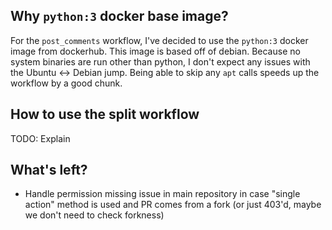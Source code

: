 ## Why `python:3` docker base image?
For the `post_comments` workflow, I've decided to use the `python:3` docker image from dockerhub.
This image is based off of debian.
Because no system binaries are run other than python, I don't expect any issues with the Ubuntu <-> Debian jump. Being able to skip any `apt` calls speeds up the workflow by a good chunk.

## How to use the split workflow

TODO: Explain

## What's left?

 - Handle permission missing issue in main repository in case "single action" method is used and PR comes from a fork (or just 403'd, maybe we don't need to check forkness)
